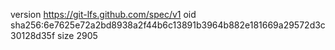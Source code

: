 version https://git-lfs.github.com/spec/v1
oid sha256:6e7625e72a2bd8938a2f44b6c13891b3964b882e181669a29572d3c30128d35f
size 2905
